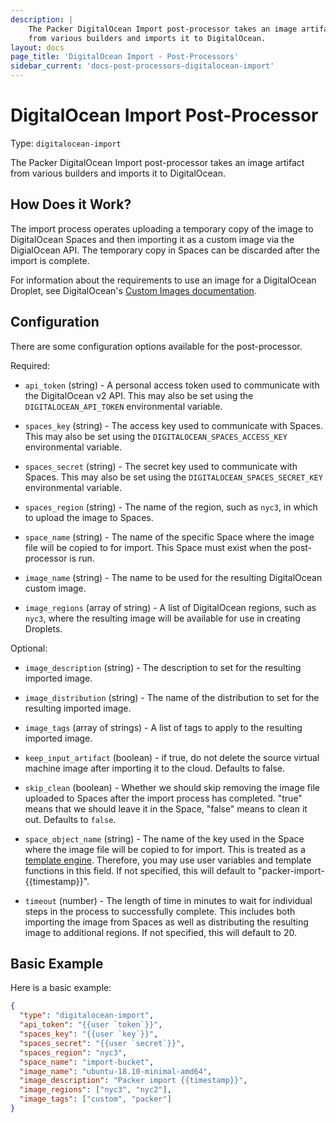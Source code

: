 ```yaml
---
description: |
    The Packer DigitalOcean Import post-processor takes an image artifact
    from various builders and imports it to DigitalOcean.
layout: docs
page_title: 'DigitalOcean Import - Post-Processors'
sidebar_current: 'docs-post-processors-digitalocean-import'
---
```


# DigitalOcean Import Post-Processor

Type: `digitalocean-import`

The Packer DigitalOcean Import post-processor takes an image artifact from
various builders and imports it to DigitalOcean.

## How Does it Work?

The import process operates uploading a temporary copy of the image to
DigitalOcean Spaces and then importing it as a custom image via the
DigialOcean API. The temporary copy in Spaces can be discarded after the
import is complete.

For information about the requirements to use an image for a DigitalOcean
Droplet, see DigitalOcean's [Custom Images documentation](https://www.digitalocean.com/docs/images/custom-images/overview/).

## Configuration

There are some configuration options available for the post-processor.

Required:

-   `api_token` (string) - A personal access token used to communicate with
    the DigitalOcean v2 API. This may also be set using the
    `DIGITALOCEAN_API_TOKEN` environmental variable.

-   `spaces_key` (string) - The access key used to communicate with Spaces.
    This may also be set using the `DIGITALOCEAN_SPACES_ACCESS_KEY`
    environmental variable.

-   `spaces_secret` (string) - The secret key used to communicate with Spaces.
    This may also be set using the `DIGITALOCEAN_SPACES_SECRET_KEY`
    environmental variable.

-   `spaces_region` (string) - The name of the region, such as `nyc3`, in which
    to upload the image to Spaces.

-   `space_name` (string) - The name of the specific Space where the image file
    will be copied to for import. This Space must exist when the
    post-processor is run.

-   `image_name` (string) - The name to be used for the resulting DigitalOcean
    custom image.

-   `image_regions` (array of string) - A list of DigitalOcean regions, such
    as `nyc3`, where the resulting image will be available for use in creating
    Droplets.

Optional:

-   `image_description` (string) - The description to set for the resulting
    imported image.

-   `image_distribution` (string) - The name of the distribution to set for
    the resulting imported image.

-   `image_tags` (array of strings) - A list of tags to apply to the resulting
    imported image.

-   `keep_input_artifact` (boolean) - if true, do not delete the source virtual
    machine image after importing it to the cloud. Defaults to false.

-   `skip_clean` (boolean) - Whether we should skip removing the image file
    uploaded to Spaces after the import process has completed. "true" means
    that we should leave it in the Space, "false" means to clean it out.
    Defaults to `false`.

-   `space_object_name` (string) - The name of the key used in the Space where
    the image file will be copied to for import. This is treated as a
    [template engine](/docs/templates/engine.html). Therefore, you
    may use user variables and template functions in this field.
    If not specified, this will default to "packer-import-{{timestamp}}".

-   `timeout` (number) - The length of time in minutes to wait for individual
    steps in the process to successfully complete. This includes both importing
    the image from Spaces as well as distributing the resulting image to
    additional regions. If not specified, this will default to 20.

## Basic Example

Here is a basic example:

``` json
{
  "type": "digitalocean-import",
  "api_token": "{{user `token`}}",
  "spaces_key": "{{user `key`}}",
  "spaces_secret": "{{user `secret`}}",
  "spaces_region": "nyc3",
  "space_name": "import-bucket",
  "image_name": "ubuntu-18.10-minimal-amd64",
  "image_description": "Packer import {{timestamp}}",
  "image_regions": ["nyc3", "nyc2"],
  "image_tags": ["custom", "packer"]
}
```
